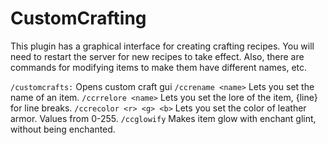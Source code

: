 # CustomCrafting
This plugin has a graphical interface for creating crafting recipes. 
You will need to restart the server for new recipes to take effect.
Also, there are commands for modifying items to make them have different names, etc.

```/customcrafts:``` 
Opens custom craft gui
```/ccrename <name>```
Lets you set the name of an item.
```/ccrrelore <name>```
Lets you set the lore of the item, {line} for line breaks.
```/ccrecolor <r> <g> <b>```
Lets you set the color of leather armor. Values from 0-255.
```/ccglowify```
Makes item glow with enchant glint, without being enchanted.
